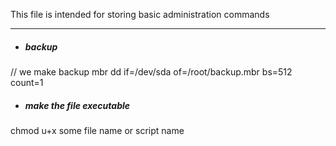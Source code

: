 This file is intended for storing basic administration commands
___________________
* ##### backup
// we make backup mbr
 dd if=/dev/sda of=/root/backup.mbr bs=512 count=1
 * ##### make the file executable
 chmod u+x some file name or script name